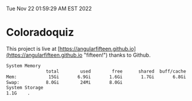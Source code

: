 Tue Nov 22 01:59:29 AM EST 2022

# Coloradoquiz


This project is live at [https://angularfifteen.github.io](https://angularfifteen.github.io "fifteen!") thanks to Github.

```bash
System Memory
               total        used        free      shared  buff/cache   available
Mem:            15Gi       6.9Gi       1.6Gi       1.7Gi       6.8Gi       6.4Gi
Swap:          8.0Gi        24Mi       8.0Gi
System Storage
1.1G	.
```
```bash
